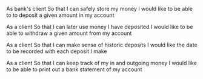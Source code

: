 As bank's client
So that I can safely store my money
I would like to be able to to deposit a given amount in my account

As a client
So that I can later use money I have deposited
I would like to be able to withdraw a given amount from my account

As a client
So that I can make sense of historic deposits
I would like the date to be recorded with each deposit I make

As a client
So that I can keep track of my in and outgoing money
I would like to be able to print out a bank statement of my account
